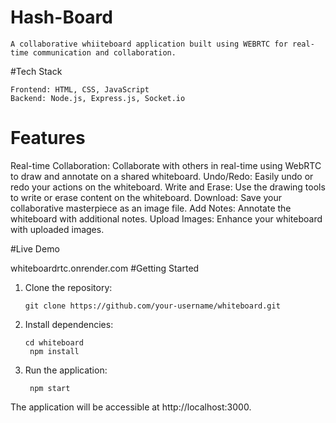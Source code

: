 # Hash-Board

    A collaborative whiiteboard application built using WEBRTC for real-time communication and collaboration.


#Tech Stack

    Frontend: HTML, CSS, JavaScript
    Backend: Node.js, Express.js, Socket.io

# Features

  Real-time Collaboration: Collaborate with others in real-time using WebRTC to draw and annotate on a shared whiteboard.
  Undo/Redo: Easily undo or redo your actions on the whiteboard.
  Write and Erase: Use the drawing tools to write or erase content on the whiteboard.
  Download: Save your collaborative masterpiece as an image file.
  Add Notes: Annotate the whiteboard with additional notes.
  Upload Images: Enhance your whiteboard with uploaded images.

#Live Demo

   whiteboardrtc.onrender.com
#Getting Started
    
1. Clone the repository:

       git clone https://github.com/your-username/whiteboard.git

2. Install dependencies:

       cd whiteboard
        npm install
3. Run the application:

        npm start

The application will be accessible at http://localhost:3000.
